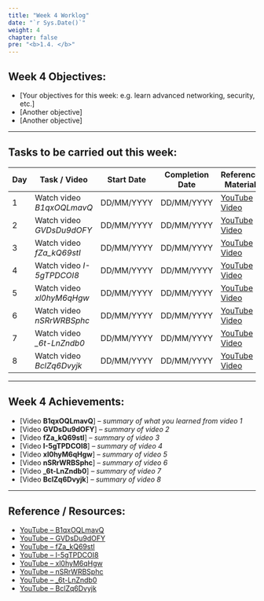 ```yaml
---
title: "Week 4 Worklog"
date: "`r Sys.Date()`"
weight: 4
chapter: false
pre: "<b>1.4. </b>"
---
```


## Week 4 Objectives:
- [Your objectives for this week: e.g. learn advanced networking, security, etc.]  
- [Another objective]  
- [Another objective]  

---

## Tasks to be carried out this week:

| Day | Task / Video | Start Date | Completion Date | Reference Material |
| --- | ------------- | ------------ | ---------------- | -------------------- |
| 1 | Watch video *B1qxOQLmavQ* | DD/MM/YYYY | DD/MM/YYYY | [YouTube Video](https://youtu.be/B1qxOQLmavQ) |
| 2 | Watch video *GVDsDu9dOFY* | DD/MM/YYYY | DD/MM/YYYY | [YouTube Video](https://youtu.be/GVDsDu9dOFY) |
| 3 | Watch video *fZa_kQ69stI* | DD/MM/YYYY | DD/MM/YYYY | [YouTube Video](https://youtu.be/fZa_kQ69stI) |
| 4 | Watch video *I-5gTPDCOI8* | DD/MM/YYYY | DD/MM/YYYY | [YouTube Video](https://youtu.be/I-5gTPDCOI8) |
| 5 | Watch video *xl0hyM6qHgw* | DD/MM/YYYY | DD/MM/YYYY | [YouTube Video](https://youtu.be/xl0hyM6qHgw) |
| 6 | Watch video *nSRrWRBSphc* | DD/MM/YYYY | DD/MM/YYYY | [YouTube Video](https://youtu.be/nSRrWRBSphc) |
| 7 | Watch video *_6t-LnZndb0* | DD/MM/YYYY | DD/MM/YYYY | [YouTube Video](https://youtu.be/_6t-LnZndb0) |
| 8 | Watch video *BclZq6Dvyjk* | DD/MM/YYYY | DD/MM/YYYY | [YouTube Video](https://youtu.be/BclZq6Dvyjk) |

---

## Week 4 Achievements:
- [Video **B1qxOQLmavQ**] *– summary of what you learned from video 1*  
- [Video **GVDsDu9dOFY**] *– summary of video 2*  
- [Video **fZa_kQ69stI**] *– summary of video 3*  
- [Video **I-5gTPDCOI8**] *– summary of video 4*  
- [Video **xl0hyM6qHgw**] *– summary of video 5*  
- [Video **nSRrWRBSphc**] *– summary of video 6*  
- [Video **_6t-LnZndb0**] *– summary of video 7*  
- [Video **BclZq6Dvyjk**] *– summary of video 8*  

---

## Reference / Resources:
- [YouTube – B1qxOQLmavQ](https://youtu.be/B1qxOQLmavQ)  
- [YouTube – GVDsDu9dOFY](https://youtu.be/GVDsDu9dOFY)  
- [YouTube – fZa_kQ69stI](https://youtu.be/fZa_kQ69stI)  
- [YouTube – I-5gTPDCOI8](https://youtu.be/I-5gTPDCOI8)  
- [YouTube – xl0hyM6qHgw](https://youtu.be/xl0hyM6qHgw)  
- [YouTube – nSRrWRBSphc](https://youtu.be/nSRrWRBSphc)  
- [YouTube – _6t-LnZndb0](https://youtu.be/_6t-LnZndb0)  
- [YouTube – BclZq6Dvyjk](https://youtu.be/BclZq6Dvyjk)  
